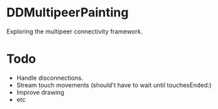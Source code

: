 DDMultipeerPainting
===================

Exploring the multipeer connectivity framework.

# Todo

* Handle disconnections.
* Stream touch movements (should't have to wait until touchesEnded:)
* Improve drawing
* etc
